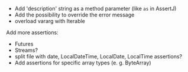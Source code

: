 * Add 'description' string as a method parameter (like `as` in AssertJ)
* Add the possibility to override the error message
* overload vararg with Iterable

Add more assertions:

* Futures
* Streams?
* split file with date, LocalDateTime, LocalDate, LocalTime assertions?
* Add assertions for specific array types (e. g. ByteArray)